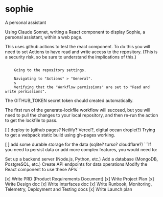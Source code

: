 # sophie
A personal assistant

Using Claude Sonnet, writing a React component to display Sophie, a personal assistant, within a web page.

This uses github actions to test the react component. To do this you will need to set Actions to have read and write access to the repository. (This is a security risk, so be sure to understand the implications of this.)

```

    Going to the repository settings.

    Navigating to "Actions" > "General".
    s
    Verifying that the "Workflow permissions" are set to "Read and write permissions".
```

The GITHUB_TOKEN secret token should created automatically. 

The first run of the generate-lockfile workflow will succeed, but you will need to pull the changes to your local repository, and then re-run the action to get the lockfile to pass.

[ ] deploy to (github pages? Netlify? Vercel?, digital ocean droplet?)
Trying to get a webpack static build using gh-pages working.

[ ] add some durable storage for the data (sqlite? turso? cloudflare?) ```If you need to persist data or add more complex features, you would need to:

Set up a backend server (Node.js, Python, etc.)
Add a database (MongoDB, PostgreSQL, etc.)
Create API endpoints for data operations
Modify the React component to use these APIs```

[x] Write PRD (Product Requirements Document)
[x] Write Project Plan
[x] Write Design doc
[x] Write Interfaces doc
[x] Write Runbook, Monitoring, Telemetry, Deployment and Testing docs
[x] Write Launch plan
